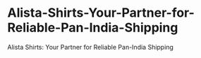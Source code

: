 # Alista-Shirts-Your-Partner-for-Reliable-Pan-India-Shipping
Alista Shirts: Your Partner for Reliable Pan-India Shipping
